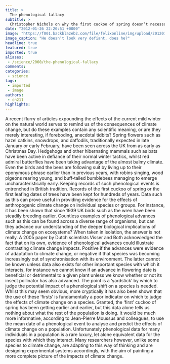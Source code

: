 ```yaml
---
title: >
  The phenological fallacy
subtitle: >
  Christopher Nichols on why the first cuckoo of spring doesn’t necessarily tell us much
date: "2012-01-26 22:20:51 +0000"
image: "https://f001.backblazeb2.com/file/felixonline/img/upload/201201262220-ak6309-hedgehogsdsds937.jpg"
image_caption: "He doesn’t look very defiant, does he?"
headline: true
featured: true
imported: true
aliases:
 - /science/2060/the-phenological-fallacy
comments:
categories:
 - science
tags:
 - imported
 - image
authors:
 - cn211
highlights:
---
```


A recent flurry of articles expounding the effects of the current mild winter on the natural world serves to remind us of the consequences of climate change, but do these examples contain any scientific meaning, or are they merely interesting, if foreboding, anecdotal tidbits?
 Spring flowers such as hazel catkins, snowdrops, and daffodils, traditionally expected in late January or early February, have been seen across the UK from as early as Christmas Day. Hedgehogs and other hibernating mammals such as bats have been active in defiance of their normal winter tactics, whilst red admiral butterflies have been taking advantage of the almost balmy climate. Even the birds and the bees are following suit by living up to their eponymous phrase earlier than in previous years, with robins singing, wood pigeons rearing young, and buff-tailed bumblebees managing to emerge uncharacteristically early.
 Keeping records of such phenological events is entrenched in British tradition. Records of the first cuckoo of spring or the first leafing dates of trees have been kept for hundreds of years. Data such as this can prove useful in providing evidence for the effects of anthropogenic climate change on individual species or groups. For instance, it has been shown that since 1939 UK birds such as the wren have been steadily breeding earlier. Countless examples of phenological advances such as this can be found across a diverse range of organisms, but can they advance our understanding of the deeper biological implications of climate change on ecosystems?
 When taken in isolation, the answer is not really. A 2005 paper by Dutch scientists Visser and Both acknowledged the fact that on its own, evidence of phenological advances could illustrate contrasting climate change impacts. Positive if the advances were evidence of adaptation to climate change, or negative if that species was becoming increasingly out of synchronisation with its environment. The latter cannot be known unless data also exists for other important species with which it interacts, for instance we cannot know if an advance in flowering date is beneficial or detrimental to a given plant unless we know whether or not its insect pollinator has also advanced. The point is a ‘yardstick’ by which to judge the potential impact of a phenological shift on a species is needed.
 Whilst this may seem obvious, more cryptically it has also been shown that the use of these ‘firsts’ is fundamentally a poor indicator on which to judge the effects of climate change on a species. Granted, the ‘first’ cuckoo of spring has been getting earlier and earlier, but this data alone tells us nothing about what the rest of the population is doing. It would be much more informative, according to Jean-Pierre Moussus and colleagues, to use the mean date of a phenological event to analyse and predict the effects of climate change on a population.
 Unfortunately phenological data for many individuals in a population is a rare luxury, let alone equivalent data for the species with which they interact. Many researchers however, unlike some species to climate change, are adapting to this way of thinking and are designing experimental systems accordingly, with the aim of painting a more complete picture of the impacts of climate change.
